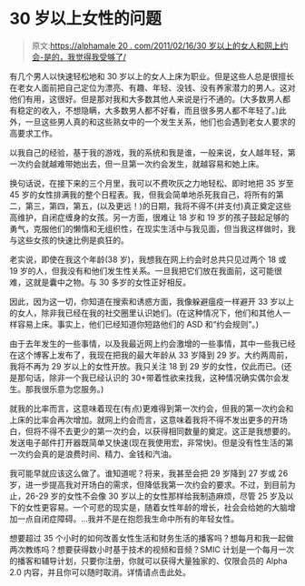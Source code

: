 # 30 岁以上女性的问题

> 原文:[https://alphamale 20 . com/2011/02/16/30 岁以上的女人和网上约会-是的，我觉得我受够了/](https://alphamale20.com/2011/02/16/women-over-30-and-online-dating-yeah-i-think-ive-had-enough/)

有几个男人以快速轻松地和 30 岁以上的女人上床为职业。但是这些人总是很擅长在老女人面前把自己定位为漂亮、有趣、年轻、没钱、没有养家潜力的男人。这对他们有用，这很好。但是那对我和大多数其他人来说是行不通的。(大多数男人都有稳定的收入，不想隐瞒，大多数男人都不好看，而且很多男人都不年轻了。)此外，一旦这些男人真的和这些熟女中的一个发生关系，他们也会遇到老女人要求的高要求工作。

以我自己的经验，基于我的游戏，我的系统和我是谁，一般来说，女人越年轻，第一次约会就越难带她出去，但一旦第一次约会发生，就越容易和她上床。

换句话说，在接下来的三个月里，我可以不费吹灰之力地轻松、即时地把 35 岁至 45 岁的女性排满我的整个日程表。我，但我会简单地杀死我自己，将所有的第二，第三，第四，第五，(以及更远！)的日期，我将不得不(并支付)真正奠定这些高维护，自闭症缠身的女孩。另一方面，很难让 18 岁和 19 岁的孩子鼓起足够的勇气，克服他们的懒惰和无组织性，在现实生活中与我见面，但当我这样做时，我与这些女孩的快速比例是疯狂的。

老实说，即使在我这个年龄(38 岁)，我想我在网上约会时总共只见过两个 18 或 19 岁的人，但我没有和他们发生性关系。一旦我把它们放在我面前，这可能很难，这就是囊中之物。与 30 多岁的女性正好相反。

因此，因为这一切，你知道在搜索和诱惑方面，我像躲避瘟疫一样避开 33 岁以上的女人，除非我已经在我的社交圈里认识她们。(在这种情况下，他们和其他人一样容易上床。事实上，他们已经知道你短路他们的 ASD 和“约会规则”。)

由于去年发生的一些事情，以及我最近网上约会激增的一些事情，其中一些我已经在这个博客上发布了，我现在把我的最大年龄从 33 岁降到 29 岁。大约两周前，我将不再为 29 岁以上的女性开放。我只关注 18 到 29 岁的女性，仅此而已。(还是那句话，除非一个我已经认识的 30+带着性欲来找我，这种情况确实偶尔会发生。那我很乐意为您服务。)

就我的比率而言，这意味着现在(有点)更难得到第一次约会，但我的第一次约会和上床的比率会再次增加。就网上约会而言，这意味着我将不得不发出更多的开场白，但将不得不去更少的第一次约会，以获得相同数量的奠定。这正是我想要的。发送电子邮件打开器既简单又快速(现在我使用宏，非常快)。但是没有性生活的第一次约会真的是浪费时间、精力、金钱和汽油。

我可能早就应该这么做了。谁知道呢？将来，我甚至会把 29 岁降到 27 岁或 26 岁，进一步提高我对开场白的需求，但降低我第一次约会的要求。不过，到目前为止，26-29 岁的女性不会像 30 岁以上的女性那样给我制造麻烦，尽管 25 岁及以下的女性更容易。一个可悲的现实是，随着女性年龄的增长，社会会给她的大脑增加一点自闭症障碍。...我并不是在抱怨我生命中所有的年轻女性。

想要超过 35 个小时的如何改善女性生活和财务生活的播客吗？想每月和我一起做两次教练吗？想要获得数小时基于技术的视频和音频？SMIC 计划是一个每月一次的播客和辅导计划，只要你注册，你就可以获得大量独家的、仅限会员的 Alpha 2.0 内容，并且你可以随时取消。详情请点击此处。
